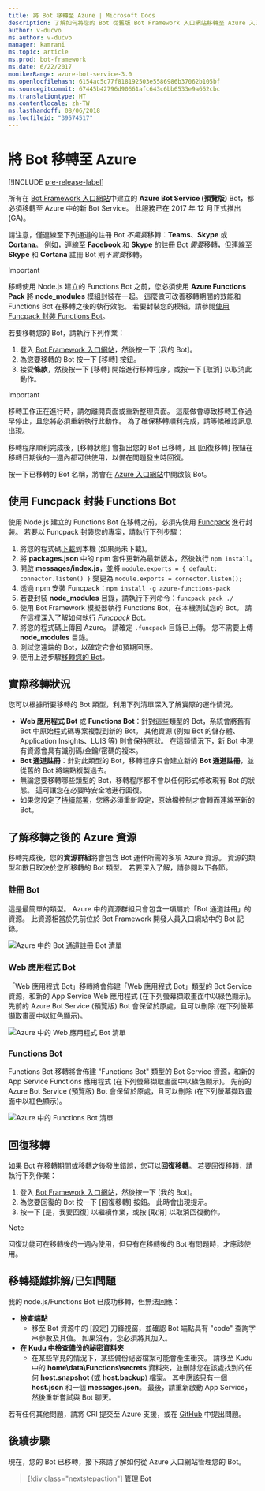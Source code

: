 ```yaml
---
title: 將 Bot 移轉至 Azure | Microsoft Docs
description: 了解如何將您的 Bot 從舊版 Bot Framework 入口網站移轉至 Azure 入口網站中的 Bot Service。
author: v-ducvo
ms.author: v-ducvo
manager: kamrani
ms.topic: article
ms.prod: bot-framework
ms.date: 6/22/2017
monikerRange: azure-bot-service-3.0
ms.openlocfilehash: 6154ac5c77f818192503e5586986b37062b105bf
ms.sourcegitcommit: 67445b42796d90661afc643c6bb6533e9a662cbc
ms.translationtype: HT
ms.contentlocale: zh-TW
ms.lasthandoff: 08/06/2018
ms.locfileid: "39574517"
---
```

# <a name="migrate-your-bot-to-azure"></a>將 Bot 移轉至 Azure

[!INCLUDE [pre-release-label](includes/pre-release-label-v3.md)]

所有在 [Bot Framework 入口網站](http://dev.botframework.com)中建立的 **Azure Bot Service (預覽版)** Bot，都必須移轉至 Azure 中的新 Bot Service。 此服務已在 2017 年 12 月正式推出 (GA)。 

請注意，僅連線至下列通道的註冊 Bot *不需要*移轉：**Teams**、**Skype** 或 **Cortana**。 例如，連線至 **Facebook** 和 **Skype** 的註冊 Bot *需要*移轉，但連線至 **Skype** 和 **Cortana** 註冊 Bot 則*不需要*移轉。

> [!IMPORTANT]
> 移轉使用 Node.js 建立的 Functions Bot 之前，您必須使用 **Azure Functions Pack** 將 **node_modules** 模組封裝在一起。 這麼做可改善移轉期間的效能和 Functions Bot 在移轉之後的執行效能。 若要封裝您的模組，請參閱[使用 Funcpack 封裝 Functions Bot](#package-a-functions-bot-with-funcpack)。

若要移轉您的 Bot，請執行下列作業：

1. 登入 [Bot Framework 入口網站](http://dev.botframework.com)，然後按一下 [我的 Bot]。
2. 為您要移轉的 Bot 按一下 [移轉] 按鈕。
3. 接受**條款**，然後按一下 [移轉] 開始進行移轉程序，或按一下 [取消] 以取消此動作。

> [!IMPORTANT]
> 移轉工作正在進行時，請勿離開頁面或重新整理頁面。 這麼做會導致移轉工作過早停止，且您將必須重新執行此動作。 為了確保移轉順利完成，請等候確認訊息出現。

移轉程序順利完成後，[移轉狀態] 會指出您的 Bot 已移轉，且 [回復移轉] 按鈕在移轉日期後的一週內都可供使用，以備在問題發生時回復。

按一下已移轉的 Bot 名稱，將會在 [Azure 入口網站](http://portal.azure.com)中開啟該 Bot。

## <a name="package-a-functions-bot-with-funcpack"></a>使用 Funcpack 封裝 Functions Bot

使用 Node.js 建立的 Functions Bot 在移轉之前，必須先使用 [Funcpack](https://github.com/Azure/azure-functions-pack) 進行封裝。 若要以 Funcpack 封裝您的專案，請執行下列步驟：

1.  將您的程式碼[下載](bot-service-build-download-source-code.md#download-bot-source-code)到本機 (如果尚未下載)。
2.  將 **packages.json** 中的 npm 套件更新為最新版本，然後執行 `npm install`。
3.  開啟 **messages/index.js**，並將 `module.exports = { default: connector.listen() }` 變更為 `module.exports = connector.listen();`
4.  透過 npm 安裝 Funcpack：`npm install -g azure-functions-pack`
5.  若要封裝 **node_modules** 目錄，請執行下列命令：`funcpack pack ./`
6.  使用 Bot Framework 模擬器執行 Functions Bot，在本機測試您的 Bot。 請在[這裡](https://github.com/Azure/azure-functions-pack#how-to-run)深入了解如何執行 *Funcpack* Bot。 
7.  將您的程式碼上傳回 Azure。 請確定 `.funcpack` 目錄已上傳。 您不需要上傳 **node_modules** 目錄。
8. 測試您遠端的 Bot，以確定它會如預期回應。
9. 使用上述步驟[移轉您的 Bot](#migrate-your-bot-to-azure)。

## <a name="migration-under-the-hood"></a>實際移轉狀況

您可以根據所要移轉的 Bot 類型，利用下列清單深入了解實際的運作情況。

* **Web 應用程式 Bot** 或 **Functions Bot**：針對這些類型的 Bot，系統會將舊有 Bot 中原始程式碼專案複製到新的 Bot。 其他資源 (例如 Bot 的儲存體、Application Insights、LUIS 等) 則會保持原狀。 在這類情況下，新 Bot 中現有資源會具有識別碼/金鑰/密碼的複本。 
* **Bot 通道註冊**：針對此類型的 Bot，移轉程序只會建立新的 **Bot 通道註冊**，並從舊的 Bot 將端點複製過去。 
* 無論您要移轉哪些類型的 Bot，移轉程序都不會以任何形式修改現有 Bot 的狀態。 這可讓您在必要時安全地進行回復。
* 如果您設定了[持續部署](bot-service-build-continuous-deployment.md)，您將必須重新設定，原始檔控制才會轉而連線至新的 Bot。

## <a name="understanding-azure-resources-after-migration"></a>了解移轉之後的 Azure 資源
移轉完成後，您的**資源群組**將會包含 Bot 運作所需的多項 Azure 資源。 資源的類型和數目取決於您所移轉的 Bot 類型。 若要深入了解，請參閱以下各節。

### <a name="registration-bot"></a>註冊 Bot

這是最簡單的類型。 Azure 中的資源群組只會包含一項屬於「Bot 通道註冊」的資源。 此資源相當於先前位於 Bot Framework 開發人員入口網站中的 Bot 記錄。

![Azure 中的 Bot 通道註冊 Bot 清單](~/media/bot-service-migrate-bot/channel-registration-bot.png)

### <a name="web-app-bot"></a>Web 應用程式 Bot
「Web 應用程式 Bot」移轉將會佈建「Web 應用程式 Bot」類型的 Bot Service 資源，和新的 App Service Web 應用程式 (在下列螢幕擷取畫面中以綠色顯示)。 先前的 Azure Bot Service (預覽版) Bot 會保留於原處，且可以刪除 (在下列螢幕擷取畫面中以紅色顯示)。

![Azure 中的 Web 應用程式 Bot 清單](~/media/bot-service-migrate-bot/web-app-bot.png)

### <a name="functions-bot"></a>Functions Bot
Functions Bot 移轉將會佈建 "Functions Bot" 類型的 Bot Service 資源，和新的 App Service Functions 應用程式 (在下列螢幕擷取畫面中以綠色顯示)。 先前的 Azure Bot Service (預覽版) Bot 會保留於原處，且可以刪除 (在下列螢幕擷取畫面中以紅色顯示)。

![Azure 中的 Functions Bot 清單](~/media/bot-service-migrate-bot/functions-bot.png)


## <a name="roll-back-migration"></a>回復移轉

如果 Bot 在移轉期間或移轉之後發生錯誤，您可以**回復移轉**。 若要回復移轉，請執行下列作業：

1. 登入 [Bot Framework 入口網站](http://dev.botframework.com)，然後按一下 [我的 Bot]。
2. 為您要回復的 Bot 按一下 [回復移轉] 按鈕。 此時會出現提示。
3. 按一下 [是，我要回復] 以繼續作業，或按 [取消] 以取消回復動作。

> [!NOTE]
> 回復功能可在移轉後的一週內使用，但只有在移轉後的 Bot 有問題時，才應該使用。

## <a name="migration-troubleshootingknown-issues"></a>移轉疑難排解/已知問題
我的 node.js/Functions Bot 已成功移轉，但無法回應：

* **檢查端點**
  * 移至 Bot 資源中的 [設定] 刀鋒視窗，並確認 Bot 端點具有 "code" 查詢字串參數及其值。 如果沒有，您必須將其加入。
* **在 Kudu 中檢查備份的祕密資料夾**
  * 在某些罕見的情況下，某些備份祕密檔案可能會產生衝突。 請移至 Kudu 中的 **home\data\Functions\secrets** 資料夾，並刪除您在該處找到的任何 **host.snapshot** (或 **host.backup**) 檔案。 其中應該只有一個 **host.json** 和一個 **messages.json**。 最後，請重新啟動 App Service，然後重新嘗試與 Bot 聊天。

若有任何其他問題，請將 CRI 提交至 Azure 支援，或在 [GitHub](https://github.com/MicrosoftDocs/bot-framework-docs/issues) 中提出問題。


## <a name="next-steps"></a>後續步驟

現在，您的 Bot 已移轉，接下來請了解如何從 Azure 入口網站管理您的 Bot。

> [!div class="nextstepaction"]
> [管理 Bot](bot-service-manage-overview.md)
